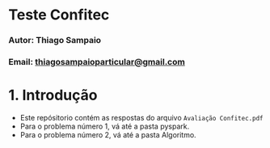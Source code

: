 # Teste Confitec
### Autor: Thiago Sampaio
### Email: thiagosampaioparticular@gmail.com

# 1. Introdução

- Este repósitorio contém as respostas do arquivo `Avaliação Confitec.pdf`
- Para o problema número 1, vá até a pasta pyspark.
- Para o problema número 2, vá até a pasta Algoritmo.
